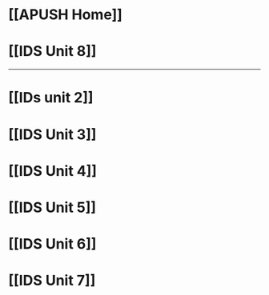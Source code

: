 # [[APUSH Home]]

# [[IDS Unit 8]]

---
# [[IDs unit 2]]

# [[IDS Unit 3]]

# [[IDS Unit 4]]

# [[IDS Unit 5]]

# [[IDS Unit 6]]
# [[IDS Unit 7]]